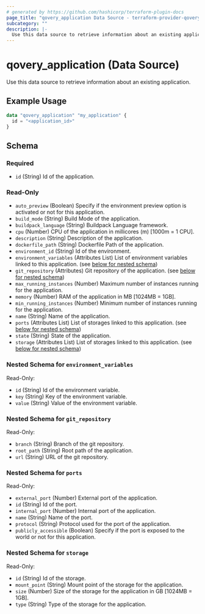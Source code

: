 ```yaml
---
# generated by https://github.com/hashicorp/terraform-plugin-docs
page_title: "qovery_application Data Source - terraform-provider-qovery"
subcategory: ""
description: |-
  Use this data source to retrieve information about an existing application.
---
```


# qovery_application (Data Source)

Use this data source to retrieve information about an existing application.

## Example Usage

```terraform
data "qovery_application" "my_application" {
  id = "<application_id>"
}
```

<!-- schema generated by tfplugindocs -->
## Schema

### Required

- `id` (String) Id of the application.

### Read-Only

- `auto_preview` (Boolean) Specify if the environment preview option is activated or not for this application.
- `build_mode` (String) Build Mode of the application.
- `buildpack_language` (String) Buildpack Language framework.
- `cpu` (Number) CPU of the application in millicores (m) [1000m = 1 CPU].
- `description` (String) Description of the application.
- `dockerfile_path` (String) Dockerfile Path of the application.
- `environment_id` (String) Id of the environment.
- `environment_variables` (Attributes List) List of environment variables linked to this application. (see [below for nested schema](#nestedatt--environment_variables))
- `git_repository` (Attributes) Git repository of the application. (see [below for nested schema](#nestedatt--git_repository))
- `max_running_instances` (Number) Maximum number of instances running for the application.
- `memory` (Number) RAM of the application in MB [1024MB = 1GB].
- `min_running_instances` (Number) Minimum number of instances running for the application.
- `name` (String) Name of the application.
- `ports` (Attributes List) List of storages linked to this application. (see [below for nested schema](#nestedatt--ports))
- `state` (String) State of the application.
- `storage` (Attributes List) List of storages linked to this application. (see [below for nested schema](#nestedatt--storage))

<a id="nestedatt--environment_variables"></a>
### Nested Schema for `environment_variables`

Read-Only:

- `id` (String) Id of the environment variable.
- `key` (String) Key of the environment variable.
- `value` (String) Value of the environment variable.


<a id="nestedatt--git_repository"></a>
### Nested Schema for `git_repository`

Read-Only:

- `branch` (String) Branch of the git repository.
- `root_path` (String) Root path of the application.
- `url` (String) URL of the git repository.


<a id="nestedatt--ports"></a>
### Nested Schema for `ports`

Read-Only:

- `external_port` (Number) External port of the application.
- `id` (String) Id of the port.
- `internal_port` (Number) Internal port of the application.
- `name` (String) Name of the port.
- `protocol` (String) Protocol used for the port of the application.
- `publicly_accessible` (Boolean) Specify if the port is exposed to the world or not for this application.


<a id="nestedatt--storage"></a>
### Nested Schema for `storage`

Read-Only:

- `id` (String) Id of the storage.
- `mount_point` (String) Mount point of the storage for the application.
- `size` (Number) Size of the storage for the application in GB [1024MB = 1GB].
- `type` (String) Type of the storage for the application.


